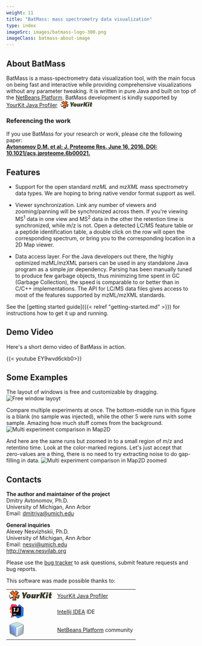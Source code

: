 ```yaml
---
weight: 11
title: "BatMass: mass spectrometry data visualization"
type: index
imageSrc: images/batmass-logo-300.png
imageClass: batmass-about-image
---
```


## About BatMass
BatMass is a mass-spectrometry data visualization tool, with the main focus on
being fast and interactive while providing comprehensive visualizations without
any parameter tweaking. It is written in pure Java and built on top of the
[NetBeans Platform](https://netbeans.org/features/platform/all-docs.html).
BatMass development is kindly supported by <span style='margin-right:5px'> <a
href='https://www.yourkit.com/java/profiler/index.jsp'>YourKit Java Profiler</a>
</span> <img src='/images/yklogo-84x20.png' style='vertical-align:text-bottom'/>

### Referencing the work
If you use BatMass for your research or work, please cite the following paper:  
**[Avtonomov D.M. et al: J. Proteome Res. June 16, 2016. DOI:
10.1021/acs.jproteome.6b00021.](https://dx.doi.org/10.1021/acs.jproteome.6b00021)**


## Features
- Support for the open standard _mzML_ and _mzXML_ mass spectrometry data types.
  We are hoping to bring native vendor format support as well.

- Viewer synchronization. Link any number of viewers and zooming/panning will be
  synchronized across them. If you're viewing MS<sup>1</sup> data in one view
  and MS<sup>2</sup> data in the other the retention time is synchronized, while
  m/z is not. Open a detected LC/MS feature table or a peptide identification
  table, a double click on the row will open the corresponding spectrum, or
  bring you to the corresponding location in a 2D Map viewer.

- Data access layer. For the Java developers out there, the highly optimized
  mzML/mzXML parsers can be used in any standalone Java program as a simple
  _jar_ dependency. Parsing has been manually tuned to produce few garbage
  objects, thus minimizing time spent in GC (Garbage Collection), the speed is
  comparable to or better than in C/C++ implementations. The API for LC/MS data
  files gives access to most of the features supported by mzML/mzXML standards.

See the [getting started guide]({{< relref "getting-started.md" >}}) for
instructions how to get it up and running.


## Demo Video
Here's a short demo video of BatMass in action.

{{< youtube EY9wvd6ckb0>}}


## Some Examples
The layout of windows is free and customizable by dragging. ![Free window
layoyt](/images/about-batmass/free-layout.png)

Compare multiple experiments at once. The bottom-middle run in this figure is a
blank (no sample was injected), while the other 5 were runs with some sample.
Amazing how much stuff comes from the background. ![Multi experiment comparison
in Map2D](/images/about-batmass/comparison-6-runs-1-blank.png)

And here are the same runs but zoomed in to a small region of m/z and retentino
time. Look at the color-marked regions. Let's just accept that zero-values are a
thing, there is no need to try extracting noise to do gap-filling in data.
![Multi experiment comparison in Map2D
zoomed](/images/about-batmass/comparison-6-runs-1-blank-02-zoom-marked.png)


## Contacts
**The author and maintainer of the project**  
Dmitry Avtonomov, Ph.D.  
University of Michigan, Ann Arbor  
Email: dmitriya@umich.edu  

**General inquiries**  
Alexey Nesvizhskii, Ph.D.  
University of Michigan, Ann Arbor  
Email: nesvi@umich.edu  
http://www.nesvilab.org  

Please use the [bug tracker](https://github.com/chhh/batmass/issues) to ask
questions, submit feature requests and bug reports.

This software was made possible thanks to:
<table >
  <tr>
    <td style='vertical-align:middle'><img src='/images/yklogo-114x27.png'/></td>
    <td style='vertical-align:middle'><a href='https://www.yourkit.com/java/profiler/index.jsp'>YourKit Java Profiler</a></td>
  </tr>
  <tr>
    <td style='vertical-align:middle'><img src='/images/intellij-idea-40x40.png'/></td>
    <td style='vertical-align:middle'><a href='https://www.jetbrains.com/idea/'>Intellij IDEA</a> IDE</td>
  </tr>
  <tr>
    <td style='vertical-align:middle align:right'><img src='/images/netbeans-logo-40x40.png'/></td>
    <td style='vertical-align:middle'><a href='https://netbeans.org/features/platform/all-docs.html'>NetBeans Platform</a> community</td>
  </tr>
</table>
